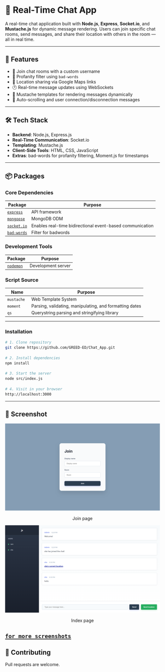 # 💬 Real-Time Chat App

A real-time chat application built with **Node.js**, **Express**, **Socket.io**, and **Mustache.js** for dynamic message rendering. Users can join specific chat rooms, send messages, and share their location with others in the room — all in real time.

---

## 🚀 Features

- 🔗 Join chat rooms with a custom username
- 🧠 Profanity filter using `bad-words`
- 📍 Location sharing via Google Maps links
- 🕐 Real-time message updates using WebSockets
- 🧩 Mustache templates for rendering messages dynamically
- 🧼 Auto-scrolling and user connection/disconnection messages

---

## 🛠️ Tech Stack

- **Backend**: Node.js, Express.js
- **Real-Time Communication**: Socket.io
- **Templating**: Mustache.js
- **Client-Side Tools**: HTML, CSS, JavaScript
- **Extras**: bad-words for profanity filtering, Moment.js for timestamps

---

##  📦 Packages

### Core Dependencies
| Package | Purpose |
|---------|---------|
|  [`express`](https://www.npmjs.com/package/express) | API framework |
| [`mongoose`](https://www.npmjs.com/package/mongoose) | MongoDB ODM |
|  [`socket.io`](https://www.npmjs.com/package/socket.io) | Enables real-time bidirectional event-based communication |
| [`bad-words`](https://www.npmjs.com/package/bad-words) | Filter for badwords |

### Development Tools
| Package | Purpose |
|---------|---------|
| [`nodemon`](https://www.npmjs.com/package/nodemon) | Development server |

### Script Source
| Name | Purpose |
|---------|---------|
| `mustache ` | Web Template System |
| `moment ` | Parsing, validating, manipulating, and formatting dates |
| `qs` | Querystring parsing and stringifying library |

---
### Installation
```bash
# 1. Clone repository
git clone https://github.com/GREED-ED/Chat_App.git

# 2. Install dependencies
npm install

# 3. Start the server
node src/index.js

# 4. Visit in your browser
http://localhost:3000
```
---

## 📸 Screenshot
![Join page](./appendix/joinPage.png)
<p style="text-align: center">Join page</p>

![index](./appendix/index2.png)
<p style="text-align: center">Index page</p>

 [`for more screenshots`](./appendix)
---

## 🤝 Contributing
Pull requests are welcome.
